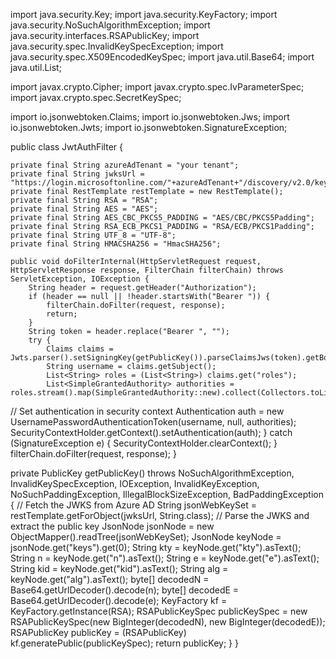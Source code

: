 import java.security.Key;
import java.security.KeyFactory;
import java.security.NoSuchAlgorithmException;
import java.security.interfaces.RSAPublicKey;
import java.security.spec.InvalidKeySpecException;
import java.security.spec.X509EncodedKeySpec;
import java.util.Base64;
import java.util.List;

import javax.crypto.Cipher;
import javax.crypto.spec.IvParameterSpec;
import javax.crypto.spec.SecretKeySpec;

import io.jsonwebtoken.Claims;
import io.jsonwebtoken.Jws;
import io.jsonwebtoken.Jwts;
import io.jsonwebtoken.SignatureException;

public class JwtAuthFilter {

    private final String azureAdTenant = "your tenant"; 
    private final String jwksUrl = "https://login.microsoftonline.com/"+azureAdTenant+"/discovery/v2.0/keys";
    private final RestTemplate restTemplate = new RestTemplate();
    private final String RSA = "RSA";
    private final String AES = "AES";
    private final String AES_CBC_PKCS5_PADDING = "AES/CBC/PKCS5Padding";
    private final String RSA_ECB_PKCS1_PADDING = "RSA/ECB/PKCS1Padding";
    private final String UTF_8 = "UTF-8";
    private final String HMACSHA256 = "HmacSHA256";

    public void doFilterInternal(HttpServletRequest request, HttpServletResponse response, FilterChain filterChain) throws ServletException, IOException {
        String header = request.getHeader("Authorization");
        if (header == null || !header.startsWith("Bearer ")) {
            filterChain.doFilter(request, response);
            return;
        }
        String token = header.replace("Bearer ", "");
        try {
            Claims claims = Jwts.parser().setSigningKey(getPublicKey()).parseClaimsJws(token).getBody();
            String username = claims.getSubject();
            List<String> roles = (List<String>) claims.get("roles");
            List<SimpleGrantedAuthority> authorities = roles.stream().map(SimpleGrantedAuthority::new).collect(Collectors.toList());
// Set authentication in security context
Authentication auth = new UsernamePasswordAuthenticationToken(username, null, authorities);
SecurityContextHolder.getContext().setAuthentication(auth);
} catch (SignatureException e) {
SecurityContextHolder.clearContext();
}
filterChain.doFilter(request, response);
}

private PublicKey getPublicKey() throws NoSuchAlgorithmException, InvalidKeySpecException, IOException, InvalidKeyException, NoSuchPaddingException, IllegalBlockSizeException, BadPaddingException {
    // Fetch the JWKS from Azure AD
    String jsonWebKeySet = restTemplate.getForObject(jwksUrl, String.class);
    // Parse the JWKS and extract the public key
    JsonNode jsonNode = new ObjectMapper().readTree(jsonWebKeySet);
    JsonNode keyNode = jsonNode.get("keys").get(0);
    String kty = keyNode.get("kty").asText();
    String n = keyNode.get("n").asText();
    String e = keyNode.get("e").asText();
    String kid = keyNode.get("kid").asText();
    String alg = keyNode.get("alg").asText();
    byte[] decodedN = Base64.getUrlDecoder().decode(n);
    byte[] decodedE = Base64.getUrlDecoder().decode(e);
    KeyFactory kf = KeyFactory.getInstance(RSA);
    RSAPublicKeySpec publicKeySpec = new RSAPublicKeySpec(new BigInteger(decodedN), new BigInteger(decodedE));
RSAPublicKey publicKey = (RSAPublicKey) kf.generatePublic(publicKeySpec);
return publicKey;
}
}
